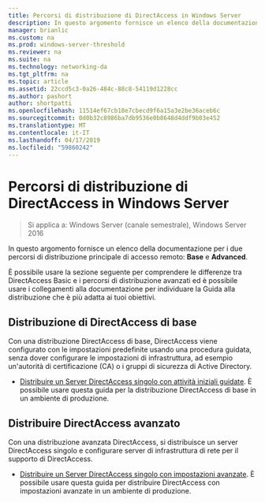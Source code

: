 ```yaml
---
title: Percorsi di distribuzione di DirectAccess in Windows Server
description: In questo argomento fornisce un elenco della documentazione per i due principali percorsi di distribuzione DirectAccess in Windows Server 2016 asic e avanzate.
manager: brianlic
ms.custom: na
ms.prod: windows-server-threshold
ms.reviewer: na
ms.suite: na
ms.technology: networking-da
ms.tgt_pltfrm: na
ms.topic: article
ms.assetid: 22ccd5c3-0a26-484c-88c8-54119d1228cc
ms.author: pashort
author: shortpatti
ms.openlocfilehash: 11514ef67cb18e7cbecd9f6a15a3e2be36aceb6c
ms.sourcegitcommit: 0d0b32c8986ba7db9536e0b8648d4ddf9b03e452
ms.translationtype: MT
ms.contentlocale: it-IT
ms.lasthandoff: 04/17/2019
ms.locfileid: "59860242"
---
```

# <a name="directaccess-deployment-paths-in-windows-server"></a>Percorsi di distribuzione di DirectAccess in Windows Server

>Si applica a: Windows Server (canale semestrale), Windows Server 2016

In questo argomento fornisce un elenco della documentazione per i due percorsi di distribuzione principale di accesso remoto: **Base** e **Advanced**.  
  
È possibile usare la sezione seguente per comprendere le differenze tra DirectAccess Basic e i percorsi di distribuzione avanzati ed è possibile usare i collegamenti alla documentazione per individuare la Guida alla distribuzione che è più adatta ai tuoi obiettivi.  
  
## <a name="deploy-basic-directaccess"></a>Distribuzione di DirectAccess di base  
Con una distribuzione DirectAccess di base, DirectAccess viene configurato con le impostazioni predefinite usando una procedura guidata, senza dover configurare le impostazioni di infrastruttura, ad esempio un'autorità di certificazione (CA) o i gruppi di sicurezza di Active Directory.  
  
-   [Distribuire un Server DirectAccess singolo con attività iniziali guidate](../../remote-access/directaccess/single-server-wizard/Deploy-a-Single-DirectAccess-Server-Using-the-Getting-Started-Wizard.md). È possibile usare questa guida per la distribuzione DirectAccess di base in un ambiente di produzione.  
  
## <a name="deploy-advanced-directaccess"></a>Distribuire DirectAccess avanzato  
Con una distribuzione avanzata DirectAccess, si distribuisce un server DirectAccess singolo e configurare server di infrastruttura di rete per il supporto di DirectAccess.  
  
-   [Distribuire un Server DirectAccess singolo con impostazioni avanzate](../../remote-access/directaccess/single-server-advanced/Deploy-a-Single-DirectAccess-Server-with-Advanced-Settings.md). È possibile usare questa guida per distribuire DirectAccess con impostazioni avanzate in un ambiente di produzione.  
  


